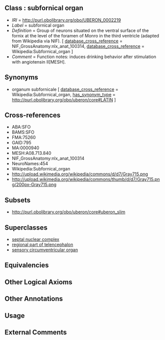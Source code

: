 
## Class : subfornical organ

 * *IRI* = http://purl.obolibrary.org/obo/UBERON_0002219
 * *Label* = subfornical organ
 * *Definition* = Group of neurons situated on the ventral surface of the fornix at the level of the foramen of Monro in the third ventricle (adapted from Wikipedia via NIF). [ [database_cross_reference](../../ef/oboInOwl#hasDbXref.md) = NIF_GrossAnatomy:nlx_anat_100314, [database_cross_reference](../../ef/oboInOwl#hasDbXref.md) = Wikipedia:Subfornical_organ ]
 * *Comment* = Function notes: induces drinking behavior after stimulation with angiotensin II[MESH].

## Synonyms

 * organum subfornicale [ [database_cross_reference](../../ef/oboInOwl#hasDbXref.md) = Wikipedia:Subfornical_organ, [has_synonym_type](../../pe/oboInOwl#hasSynonymType.md) = http://purl.obolibrary.org/obo/uberon/core#LATIN ]

## Cross-references

 * ABA:SFO
 * BAMS:SFO
 * FMA:75260
 * GAID:795
 * MA:0000940
 * MESH:A08.713.840
 * NIF_GrossAnatomy:nlx_anat_100314
 * NeuroNames:454
 * Wikipedia:Subfornical_organ
 * http://upload.wikimedia.org/wikipedia/commons/d/d7/Gray715.png
 * http://upload.wikimedia.org/wikipedia/commons/thumb/d/d7/Gray715.png/200px-Gray715.png

## Subsets

 * http://purl.obolibrary.org/obo/uberon/core#uberon_slim

## Superclasses

 * [septal nuclear complex](../../UBERON/63/UBERON_0002663.md)
 * [regional part of telencephalon](../../UBERON/91/UBERON_0002791.md)
 * [sensory circumventricular organ](../../UBERON/35/UBERON_0010135.md)

## Equivalencies


## Other Logical Axioms


## Other Annotations


## Usage


## External Comments

